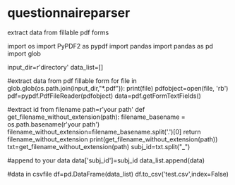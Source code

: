 # questionnaireparser
extract data from fillable pdf forms 


import os
import PyPDF2 as pypdf
import pandas
import pandas as pd
import glob 

input_dir=r'directory'
data_list=[]

#extract data from pdf fillable form 
for file in glob.glob(os.path.join(input_dir,"*.pdf")):
    print(file)
    pdfobject=open(file, 'rb')
    pdf=pypdf.PdfFileReader(pdfobject)
    data=pdf.getFormTextFields()
    
#extract id from filename 
    path=r'your path'
    def get_filename_without_extension(path):
        filename_basename = os.path.basename(r'your path')
        filename_without_extension=filename_basename.split('.')[0]
        return filename_without_extension
    print(get_filename_without_extension(path))
    txt=get_filename_without_extension(path)
    subj_id=txt.split("_")
    
#append to your data 
    data['subj_id']=subj_id
    data_list.append(data)
    
#data in csvfile 
df=pd.DataFrame(data_list)
df.to_csv('test.csv',index=False)
